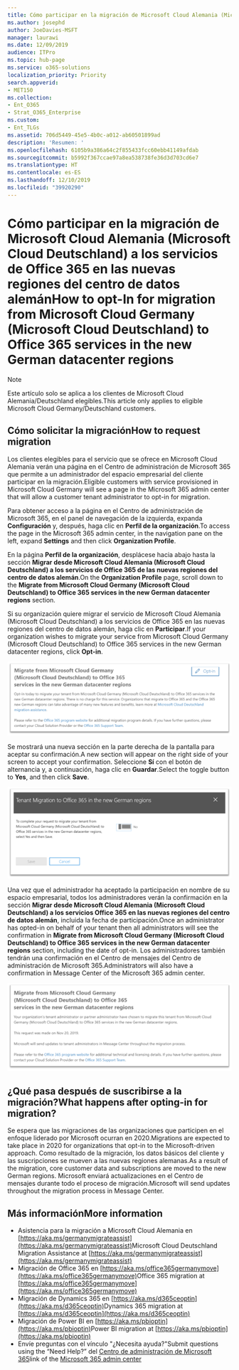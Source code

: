 ```yaml
---
title: Cómo participar en la migración de Microsoft Cloud Alemania (Microsoft Cloud Deutschland) a los servicios de Office 365 en las nuevas regiones del centro de datos alemán
ms.author: josephd
author: JoeDavies-MSFT
manager: laurawi
ms.date: 12/09/2019
audience: ITPro
ms.topic: hub-page
ms.service: o365-solutions
localization_priority: Priority
search.appverid:
- MET150
ms.collection:
- Ent_O365
- Strat_O365_Enterprise
ms.custom:
- Ent_TLGs
ms.assetid: 706d5449-45e5-4b0c-a012-ab60501899ad
description: 'Resumen: '
ms.openlocfilehash: 6105b9a386a64c2f855433fcc60ebb41149afdab
ms.sourcegitcommit: b5992f367ccae97a8ea538738fe36d3d703cd6e7
ms.translationtype: HT
ms.contentlocale: es-ES
ms.lasthandoff: 12/10/2019
ms.locfileid: "39920290"
---
```

# <a name="how-to-opt-in-for-migration-from-microsoft-cloud-germany-microsoft-cloud-deutschland-to-office-365-services-in-the-new-german-datacenter-regions"></a><span data-ttu-id="65a8a-103">Cómo participar en la migración de Microsoft Cloud Alemania (Microsoft Cloud Deutschland) a los servicios de Office 365 en las nuevas regiones del centro de datos alemán</span><span class="sxs-lookup"><span data-stu-id="65a8a-103">How to opt-In for migration from Microsoft Cloud Germany (Microsoft Cloud Deutschland) to Office 365 services in the new German datacenter regions</span></span>

>[!Note]
><span data-ttu-id="65a8a-104">Este artículo solo se aplica a los clientes de Microsoft Cloud Alemania/Deutschland elegibles.</span><span class="sxs-lookup"><span data-stu-id="65a8a-104">This article only applies to eligible Microsoft Cloud Germany/Deutschland customers.</span></span>
>

## <a name="how-to-request-migration"></a><span data-ttu-id="65a8a-105">Cómo solicitar la migración</span><span class="sxs-lookup"><span data-stu-id="65a8a-105">How to request migration</span></span>

<span data-ttu-id="65a8a-106">Los clientes elegibles para el servicio que se ofrece en Microsoft Cloud Alemania verán una página en el Centro de administración de Microsoft 365 que permite a un administrador del espacio empresarial del cliente participar en la migración.</span><span class="sxs-lookup"><span data-stu-id="65a8a-106">Eligible customers with service provisioned in Microsoft Cloud Germany will see a page in the Microsoft 365 admin center that will allow a customer tenant administrator to opt-in for migration.</span></span>

<span data-ttu-id="65a8a-107">Para obtener acceso a la página en el Centro de administración de Microsoft 365, en el panel de navegación de la izquierda, expanda **Configuración** y, después, haga clic en **Perfil de la organización**.</span><span class="sxs-lookup"><span data-stu-id="65a8a-107">To access the page in the Microsoft 365 admin center, in the navigation pane on the left, expand **Settings** and then click **Organization Profile**.</span></span>

<span data-ttu-id="65a8a-108">En la página **Perfil de la organización**, desplácese hacia abajo hasta la sección **Migrar desde Microsoft Cloud Alemania (Microsoft Cloud Deutschland) a los servicios de Office 365 de las nuevas regiones del centro de datos alemán**.</span><span class="sxs-lookup"><span data-stu-id="65a8a-108">On the **Organization Profile** page, scroll down to the **Migrate from Microsoft Cloud Germany (Microsoft Cloud Deutschland) to Office 365 services in the new German datacenter regions** section.</span></span>

<span data-ttu-id="65a8a-109">Si su organización quiere migrar el servicio de Microsoft Cloud Alemania (Microsoft Cloud Deutschland) a los servicios de Office 365 en las nuevas regiones del centro de datos alemán, haga clic en **Participar**.</span><span class="sxs-lookup"><span data-stu-id="65a8a-109">If your organization wishes to migrate your service from Microsoft Cloud Germany (Microsoft Cloud Deutschland) to Office 365 services in the new German datacenter regions, click **Opt-in**.</span></span>
 
![Introducción a la participación](./media/ms-cloud-germany-migration-opt-in/tenant-migration.png)

<span data-ttu-id="65a8a-111">Se mostrará una nueva sección en la parte derecha de la pantalla para aceptar su confirmación.</span><span class="sxs-lookup"><span data-stu-id="65a8a-111">A new section will appear on the right side of your screen to accept your confirmation.</span></span> <span data-ttu-id="65a8a-112">Seleccione **Sí** con el botón de alternancia y, a continuación, haga clic en **Guardar**.</span><span class="sxs-lookup"><span data-stu-id="65a8a-112">Select the toggle button to **Yes**, and then click **Save**.</span></span>
 
![Aceptación de la participación](./media/ms-cloud-germany-migration-opt-in/tenant-migration-new-regions.png)

<span data-ttu-id="65a8a-114">Una vez que el administrador ha aceptado la participación en nombre de su espacio empresarial, todos los administradores verán la confirmación en la sección **Migrar desde Microsoft Cloud Alemania (Microsoft Cloud Deutschland) a los servicios Office 365 en las nuevas regiones del centro de datos alemán**, incluida la fecha de participación.</span><span class="sxs-lookup"><span data-stu-id="65a8a-114">Once an administrator has opted-in on behalf of your tenant then all administrators will see the confirmation in **Migrate from Microsoft Cloud Germany (Microsoft Cloud Deutschland) to Office 365 services in the new German datacenter regions** section, including the date of opt-in.</span></span> <span data-ttu-id="65a8a-115">Los administradores también tendrán una confirmación en el Centro de mensajes del Centro de administración de Microsoft 365.</span><span class="sxs-lookup"><span data-stu-id="65a8a-115">Administrators will also have a confirmation in Message Center of the Microsoft 365 admin center.</span></span> 
 
![Confirmación de participación](./media/ms-cloud-germany-migration-opt-in/tenant-migration2.png)

## <a name="what-happens-after-opting-in-for-migration"></a><span data-ttu-id="65a8a-117">¿Qué pasa después de suscribirse a la migración?</span><span class="sxs-lookup"><span data-stu-id="65a8a-117">What happens after opting-in for migration?</span></span>

<span data-ttu-id="65a8a-118">Se espera que las migraciones de las organizaciones que participen en el enfoque liderado por Microsoft ocurran en 2020.</span><span class="sxs-lookup"><span data-stu-id="65a8a-118">Migrations are expected to take place in 2020 for organizations that opt-in to the Microsoft-driven approach.</span></span>  <span data-ttu-id="65a8a-119">Como resultado de la migración, los datos básicos del cliente y las suscripciones se mueven a las nuevas regiones alemanas.</span><span class="sxs-lookup"><span data-stu-id="65a8a-119">As a result of the migration, core customer data and subscriptions are moved to the new German regions.</span></span>  <span data-ttu-id="65a8a-120">Microsoft enviará actualizaciones en el Centro de mensajes durante todo el proceso de migración.</span><span class="sxs-lookup"><span data-stu-id="65a8a-120">Microsoft will send updates throughout the migration process in Message Center.</span></span>

## <a name="more-information"></a><span data-ttu-id="65a8a-121">Más información</span><span class="sxs-lookup"><span data-stu-id="65a8a-121">More information</span></span>

- <span data-ttu-id="65a8a-122">Asistencia para la migración a Microsoft Cloud Alemania en [https://aka.ms/germanymigrateassist](https://aka.ms/germanymigrateassist)</span><span class="sxs-lookup"><span data-stu-id="65a8a-122">Microsoft Cloud Deutschland Migration Assistance at [https://aka.ms/germanymigrateassist](https://aka.ms/germanymigrateassist)</span></span>
- <span data-ttu-id="65a8a-123">Migración de Office 365 en [https://aka.ms/office365germanymove](https://aka.ms/office365germanymove)</span><span class="sxs-lookup"><span data-stu-id="65a8a-123">Office 365 migration at [https://aka.ms/office365germanymove](https://aka.ms/office365germanymove)</span></span>
- <span data-ttu-id="65a8a-124">Migración de Dynamics 365 en [https://aka.ms/d365ceoptin](https://aka.ms/d365ceoptin)</span><span class="sxs-lookup"><span data-stu-id="65a8a-124">Dynamics 365 migration at [https://aka.ms/d365ceoptin](https://aka.ms/d365ceoptin)</span></span>
- <span data-ttu-id="65a8a-125">Migración de Power BI en [https://aka.ms/pbioptin](https://aka.ms/pbioptin)</span><span class="sxs-lookup"><span data-stu-id="65a8a-125">Power BI migration at [https://aka.ms/pbioptin](https://aka.ms/pbioptin)</span></span>
- <span data-ttu-id="65a8a-126">Envíe preguntas con el vínculo "¿Necesita ayuda?"</span><span class="sxs-lookup"><span data-stu-id="65a8a-126">Submit questions using the “Need Help?”</span></span> <span data-ttu-id="65a8a-127">del [Centro de administración de Microsoft 365](https://portal.office.de/)</span><span class="sxs-lookup"><span data-stu-id="65a8a-127">link of the [Microsoft 365 admin center](https://portal.office.de/)</span></span>
